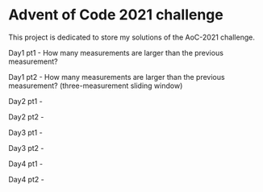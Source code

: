# Advent of Code 2021 challenge

This project is dedicated to store my solutions of the AoC-2021 challenge.

Day1 pt1 - How many measurements are larger than the previous measurement?

Day1 pt2 - How many measurements are larger than the previous measurement? (three-measurement sliding window)

Day2 pt1 -

Day2 pt2 -

Day3 pt1 -

Day3 pt2 -

Day4 pt1 -

Day4 pt2 - 